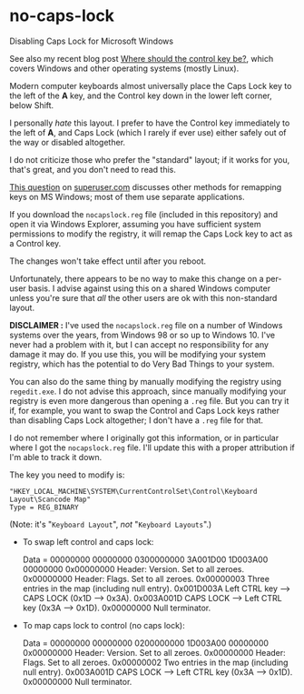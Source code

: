 no-caps-lock
============

Disabling Caps Lock for Microsoft Windows

See also my recent blog post [Where should the control key
be?](http://the-flat-trantor-society.blogspot.com/2013/12/where-should-control-key-be.html),
which covers Windows and other operating systems (mostly Linux).

Modern computer keyboards almost universally place the Caps Lock key
to the left of the **A** key, and the Control key down in the lower
left corner, below Shift.

I personally *hate* this layout. I prefer to have the Control key
immediately to the left of **A**, and Caps Lock (which I rarely if
ever use) either safely out of the way or disabled altogether.

I do not criticize those who prefer the "standard" layout; if it
works for you, that's great, and you don't need to read this.

[This question](http://superuser.com/questions/36920/how-can-i-remap-a-keyboard-key)
on [superuser.com](http://superuser.com/) discusses other
methods for remapping keys on MS Windows; most of them use
separate applications.

If you download the `nocapslock.reg` file (included in this repository)
and open it via Windows Explorer, assuming you have sufficient system
permissions to modify the registry, it will remap the Caps Lock key
to act as a Control key.

The changes won't take effect until after you reboot.

Unfortunately, there appears to be no way to make this change on
a per-user basis. I advise against using this on a shared Windows
computer unless you're sure that *all* the other users are ok with
this non-standard layout.

**DISCLAIMER :** I've used the `nocapslock.reg` file on a number of
Windows systems over the years, from Windows 98 or so up to Windows 10.
I've never had a problem with it, but I can accept no responsibility
for any damage it may do.  If you use this, you will be modifying
your system registry, which has the potential to do Very Bad Things
to your system.

You can also do the same thing by manually modifying the registry using
`regedit.exe`.  I do not advise this approach, since manually modifying
your registry is even more dangerous than opening a `.reg` file.
But you can try it if, for example, you want to swap the Control and
Caps Lock keys rather than disabling Caps Lock altogether; I don't
have a `.reg` file for that.

I do not remember where I originally got this information, or in
particular where I got the `nocapslock.reg` file.  I'll update this
with a proper attribution if I'm able to track it down.

The key you need to modify is:

    "HKEY_LOCAL_MACHINE\SYSTEM\CurrentControlSet\Control\Keyboard Layout\Scancode Map"
    Type = REG_BINARY

(Note: it's "`Keyboard Layout`", *not* "`Keyboard Layouts`".)

- To swap left control and caps lock:

    Data = 00000000 00000000 0300000000 3A001D00 1D003A00 00000000
    0x00000000 Header: Version. Set to all zeroes. 
    0x00000000 Header: Flags. Set to all zeroes. 
    0x00000003 Three entries in the map (including null entry).
    0x001D003A Left CTRL key --> CAPS LOCK (0x1D --> 0x3A).
    0x003A001D CAPS LOCK --> Left CTRL key (0x3A --> 0x1D). 
    0x00000000 Null terminator. 

- To map caps lock to control (no caps lock):

    Data = 00000000 00000000 0200000000 1D003A00 00000000
    0x00000000 Header: Version. Set to all zeroes. 
    0x00000000 Header: Flags. Set to all zeroes. 
    0x00000002 Two entries in the map (including null entry).
    0x003A001D CAPS LOCK --> Left CTRL key (0x3A --> 0x1D). 
    0x00000000 Null terminator. 
